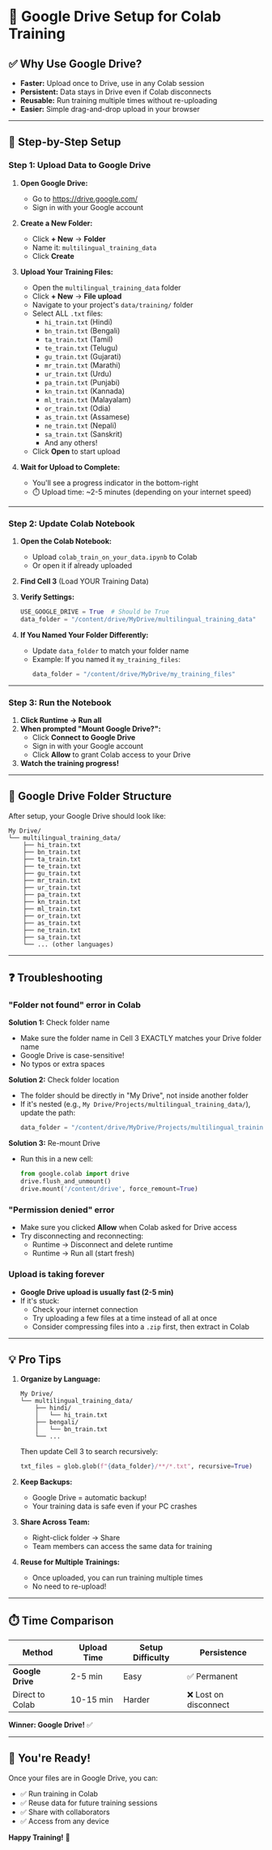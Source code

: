 # 📁 Google Drive Setup for Colab Training

## ✅ **Why Use Google Drive?**

- **Faster:** Upload once to Drive, use in any Colab session
- **Persistent:** Data stays in Drive even if Colab disconnects
- **Reusable:** Run training multiple times without re-uploading
- **Easier:** Simple drag-and-drop upload in your browser

---

## 🚀 **Step-by-Step Setup**

### **Step 1: Upload Data to Google Drive**

1. **Open Google Drive:**
   - Go to https://drive.google.com/
   - Sign in with your Google account

2. **Create a New Folder:**
   - Click **+ New** → **Folder**
   - Name it: `multilingual_training_data`
   - Click **Create**

3. **Upload Your Training Files:**
   - Open the `multilingual_training_data` folder
   - Click **+ New** → **File upload**
   - Navigate to your project's `data/training/` folder
   - Select ALL `.txt` files:
     - `hi_train.txt` (Hindi)
     - `bn_train.txt` (Bengali)
     - `ta_train.txt` (Tamil)
     - `te_train.txt` (Telugu)
     - `gu_train.txt` (Gujarati)
     - `mr_train.txt` (Marathi)
     - `ur_train.txt` (Urdu)
     - `pa_train.txt` (Punjabi)
     - `kn_train.txt` (Kannada)
     - `ml_train.txt` (Malayalam)
     - `or_train.txt` (Odia)
     - `as_train.txt` (Assamese)
     - `ne_train.txt` (Nepali)
     - `sa_train.txt` (Sanskrit)
     - And any others!
   - Click **Open** to start upload

4. **Wait for Upload to Complete:**
   - You'll see a progress indicator in the bottom-right
   - ⏱️ Upload time: ~2-5 minutes (depending on your internet speed)

---

### **Step 2: Update Colab Notebook**

1. **Open the Colab Notebook:**
   - Upload `colab_train_on_your_data.ipynb` to Colab
   - Or open it if already uploaded

2. **Find Cell 3** (Load YOUR Training Data)

3. **Verify Settings:**
   ```python
   USE_GOOGLE_DRIVE = True  # Should be True
   data_folder = "/content/drive/MyDrive/multilingual_training_data"
   ```

4. **If You Named Your Folder Differently:**
   - Update `data_folder` to match your folder name
   - Example: If you named it `my_training_files`:
     ```python
     data_folder = "/content/drive/MyDrive/my_training_files"
     ```

---

### **Step 3: Run the Notebook**

1. **Click Runtime → Run all**
2. **When prompted "Mount Google Drive?":**
   - Click **Connect to Google Drive**
   - Sign in with your Google account
   - Click **Allow** to grant Colab access to your Drive
3. **Watch the training progress!**

---

## 📂 **Google Drive Folder Structure**

After setup, your Google Drive should look like:

```
My Drive/
└── multilingual_training_data/
    ├── hi_train.txt
    ├── bn_train.txt
    ├── ta_train.txt
    ├── te_train.txt
    ├── gu_train.txt
    ├── mr_train.txt
    ├── ur_train.txt
    ├── pa_train.txt
    ├── kn_train.txt
    ├── ml_train.txt
    ├── or_train.txt
    ├── as_train.txt
    ├── ne_train.txt
    ├── sa_train.txt
    └── ... (other languages)
```

---

## ❓ **Troubleshooting**

### **"Folder not found" error in Colab**

**Solution 1:** Check folder name
- Make sure the folder name in Cell 3 EXACTLY matches your Drive folder name
- Google Drive is case-sensitive!
- No typos or extra spaces

**Solution 2:** Check folder location
- The folder should be directly in "My Drive", not inside another folder
- If it's nested (e.g., `My Drive/Projects/multilingual_training_data/`), update the path:
  ```python
  data_folder = "/content/drive/MyDrive/Projects/multilingual_training_data"
  ```

**Solution 3:** Re-mount Drive
- Run this in a new cell:
  ```python
  from google.colab import drive
  drive.flush_and_unmount()
  drive.mount('/content/drive', force_remount=True)
  ```

### **"Permission denied" error**

- Make sure you clicked **Allow** when Colab asked for Drive access
- Try disconnecting and reconnecting:
  - Runtime → Disconnect and delete runtime
  - Runtime → Run all (start fresh)

### **Upload is taking forever**

- **Google Drive upload is usually fast (2-5 min)**
- If it's stuck:
  - Check your internet connection
  - Try uploading a few files at a time instead of all at once
  - Consider compressing files into a `.zip` first, then extract in Colab

---

## 💡 **Pro Tips**

1. **Organize by Language:**
   ```
   My Drive/
   └── multilingual_training_data/
       ├── hindi/
       │   └── hi_train.txt
       ├── bengali/
       │   └── bn_train.txt
       └── ...
   ```
   Then update Cell 3 to search recursively:
   ```python
   txt_files = glob.glob(f"{data_folder}/**/*.txt", recursive=True)
   ```

2. **Keep Backups:**
   - Google Drive = automatic backup!
   - Your training data is safe even if your PC crashes

3. **Share Across Team:**
   - Right-click folder → Share
   - Team members can access the same data for training

4. **Reuse for Multiple Trainings:**
   - Once uploaded, you can run training multiple times
   - No need to re-upload!

---

## ⏱️ **Time Comparison**

| Method | Upload Time | Setup Difficulty | Persistence |
|--------|-------------|------------------|-------------|
| **Google Drive** | 2-5 min | Easy | ✅ Permanent |
| Direct to Colab | 10-15 min | Harder | ❌ Lost on disconnect |

**Winner: Google Drive!** ✅

---

## 🎉 **You're Ready!**

Once your files are in Google Drive, you can:
- ✅ Run training in Colab
- ✅ Reuse data for future training sessions
- ✅ Share with collaborators
- ✅ Access from any device

**Happy Training!** 🚀

